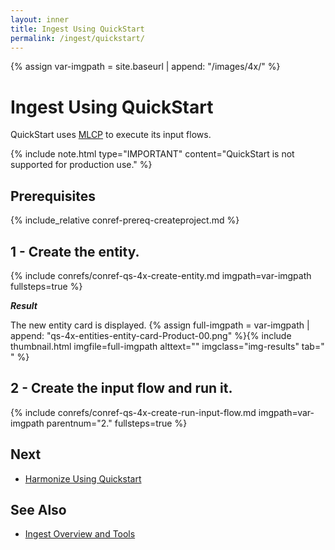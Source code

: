 ```yaml
---
layout: inner
title: Ingest Using QuickStart
permalink: /ingest/quickstart/
---
```


{% assign var-imgpath = site.baseurl | append: "/images/4x/" %}


# Ingest Using QuickStart

QuickStart uses [MLCP]({{site.baseurl}}/ingest/mlcp/) to execute its input flows.

{% include note.html type="IMPORTANT" content="QuickStart is not supported for production use." %}


## Prerequisites

{% include_relative conref-prereq-createproject.md %}


## 1 - Create the entity.

{% include conrefs/conref-qs-4x-create-entity.md imgpath=var-imgpath fullsteps=true %}

***Result***

The new entity card is displayed.
  {% assign full-imgpath = var-imgpath | append: "qs-4x-entities-entity-card-Product-00.png" %}{% include thumbnail.html imgfile=full-imgpath alttext="" imgclass="img-results" tab="  " %}


## 2 - Create the input flow and run it.

{% include conrefs/conref-qs-4x-create-run-input-flow.md
     imgpath=var-imgpath
     parentnum="2."
     fullsteps=true
%}


## Next
- [Harmonize Using Quickstart]({{site.baseurl}}/harmonize/quickstart/)

## See Also
- [Ingest Overview and Tools]({{site.baseurl}}/ingest/)
